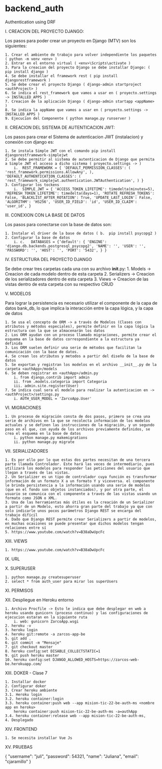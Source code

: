 # backend_auth

Authentication using DRF

I. CREACION DEL PROYECTO DJANGO:

Los pasos para poder crear un proyecto en Django (MTV) son los siguientes:

    1. Crear el ambiente de trabajo para volver independiente los paquetes ( python -m venv <env> )
    2. Entrar en el entorno virtual ( <env>\Scripts\activate )
    3. Para la creacion del proyecto Django se debe installar Django: ( pip install django )
    4. Se debe installar el framework rest ( pip install djangorestframework )
    5. Se debe crear el proyecto Django ( django-admin startproject <authProject> )
    6. Se indica el rest_framework que vamos a usar en ( proyecto.settings -> INSTALLED_APPS )
    7. Creacion de la aplicación Django ( django-admin startapp <appName> )
    8. Se indica la appName que vamos a usar en ( proyecto.settings -> INSTALLED_APPS )
    9. Ejecucion del Componente ( python manage.py runserver )

II. CREACION DEL SISTEMA DE AUTENTICACION JWT:

Los pasos para crear el Sistema de autenticacion JWT (instalacion) y conexión con django es:

    1. Se instala Simple JWT con el comando pip install djangorestframework-simplejwt
    2. Se debe permitir al sistema de autenticacion de Django que permita a Simple JWT el acceso a dicho sistema ( proyecto.settings -> )
        i.	REST_FRAMEWORK = { 'DEFAULT_PERMISSION_CLASSES': ( 'rest_framework.permissions.AllowAny', ), 'DEFAULT_AUTHENTICATION_CLASSES': ( 'rest_framework_simplejwt.authentication.JWTAuthentication', ) }
    3. Configurar los tockens
        i.	SIMPLE_JWT = { 'ACCESS_TOKEN_LIFETIME': timedelta(minutes=5), 'REFRESH_TOKEN_LIFETIME': timedelta(days=1), 'ROTATE_REFRESH_TOKENS': False, 'BLACKLIST_AFTER_ROTATION': True, 'UPDATE_LAST_LOGIN': False, 'ALGORITHM': 'HS256', 'USER_ID_FIELD': 'id', 'USER_ID_CLAIM': 'user_id', }

III. CONEXION CON LA BASE DE DATOS

Los pasos para conectarse con la base de datos son:

    1. Instalar el driver de la base de datos ( b.	pip install psycopg2 )
    2. Configurar la base de datos
        i. c.	DATABASES = {‘default': { 'ENGINE': 'django.db.backends.postgresql_psycopg2', 'NAME': '', 'USER': '', 'PASSWORD': '', 'HOST': '', 'PORT': '5432', } }

IV. ESTRUCTURA DEL PROYECTO DJANGO

Se debe crear tres carpetas cada una con su archivo **init**.py: 1. Models -> Creacion de cada modelo dentro de esta carpeta 2. Serializers -> Creacion de los serializadores dentro de esta carpeta 3. Views -> Creacion de las vistas dentro de esta carpeta con su respectivo CRUD

V. MODELOS

Para lograr la persistencia es necesario utilizar el componente de la capa de datos bank_db, lo que implica la interacción entre la capa lógica, y la capa de datos

    1. Se usa el concepto de ORM -> a través de Modelos (Clases con atributos y métodos especiales), permite definir en la capa lógica la estructura con la que se almacenarán los datos
    2. Los ORM ayudan con un proceso llamado migraciones, permite crear el esquema en la base de datos correspondiente a la estructura ya definida
    3. Los ORM suelen definir una serie de métodos que facilitan la comunicación con la base de datos.
    4. Se crean los atributos y metodos a partir del diseño de la base de datos
    5. Se exportan y registran los modelos en el archivo __init__.py de la carpeta <authApp>/models
    6. Se deben registrar en <authApp>/admin.py
        i. from django.contrib import admin
        ii. from .models.categoria import Categoria
        iii. admin.site.register(User)
    7. Se indica cual sera el modelo para realizar la autenticacion en -> <authProject>/settings.py
        i. AUTH_USER_MODEL = 'ZarcoApp.User'

VI. MIGRACIONES

    1. Un proceso de migración consta de dos pasos, primero se crea una serie de archivos en la que se recolecta información de los modelos actuales y se definen las instrucciones de la migración, y un segundo paso en el que, con ayuda de los archivos previamente definidos, se crea el esquema en la base de datos
        i. python manage.py makemigrations
        ii. python manage.py migrate

VII. SERIALIZADORES

    1. Es por ello por lo que estas dos partes necesitan de una tercera parte llamada Controlador. Este hará las veces de intermediario, pues utilizará los modelos para responder las peticiones del usuario que llegan a través de las vistas.
    2. Un Serializer es un tipo de controlador cuya función es transformar información de un formato X a un formato Y y viceversa. el componente le brinda persistencia a la información usando una serie de modelos (que en el fondo son objetos instanciados), y por otra parte, el usuario se comunica con el componente a través de las vistas usando un formato como JSON o XML.
    3. Una de las herramientas más útiles es la creación de un Serializer a partir de un Modelo, esto ahorra gran parte del trabajo ya que con solo indicarle unos pocos parámetros Django REST se encarga del trabajo difícil
    4. Dado que Django REST permite crear Serializers a partir de modelos, en muchas ocasiones se puede presentar que dichos modelos tengan relaciones entre sí
    5. https://www.youtube.com/watch?v=B38aDwUpcFc

XIII. VIEWS

    1. https://www.youtube.com/watch?v=B38aDwUpcFc

IX. URL

X. SUPERUSER

    1. python manage.py createsuperuser
    2. select * from auth_user para mirar los superUsers

XI. PERMISOS

XII. Despliegue en Heroku entorno

    1. Archivo Procfile -> Esto le indica que debe desplegar en web a heroku usando gunicorn (proceso continuo) y las configuraciones de ejecucion estaran en la siguiente ruta
        i. web: gunicorn ZarcoApp.wsgi
    2. heroku -v
    3. heroku login
    4. heroku git:remote -a zarcos-app-be
    5. git add .
    6. git commit -m "Mensaje"
    7. git checkout master
    8. heroku config:set DISABLE_COLLECTSTATIC=1
    9. git push heroku master
    10. heroku config:set DJANGO_ALLOWED_HOSTS=https://zarcos-web-be.herokuapp.com/

XIII. DOKER - Clase 7

    1. Installar docker 
    2. Configurar doker
    3. Crear heroku ambiente
    3.1. Heroku login
    3.2. heroku container:login
    3.3. heroku container:push web --app mision-tic-22-be-auth-ms <nombre app en heroku>
        heroku container:push mision-tic-22-be-auth-ms -a=authApp
    3.4. heroku container:release web --app mision-tic-22-be-auth-ms,
    4. Desplegado

XIV. FRONTEND

    1. Se necesita installar Vue Js

XV. PRUEBAS

{
"username": "juli",
"password": 54321,
"name": "Juliana",
"email": "cjaramillo"
}
